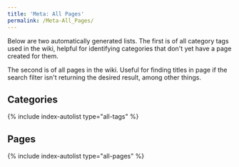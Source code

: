 ```yaml
---
title: 'Meta: All Pages'
permalink: /Meta-All_Pages/
---
```


Below are two automatically generated lists. The first is of all category tags used in the wiki, helpful for identifying categories that don't yet have a page created for them.

The second is of all pages in the wiki. Useful for finding titles in page if the search filter isn't returning the desired result, among other things. 

## Categories

{% include index-autolist type="all-tags" %}

## Pages

{% include index-autolist type="all-pages" %}